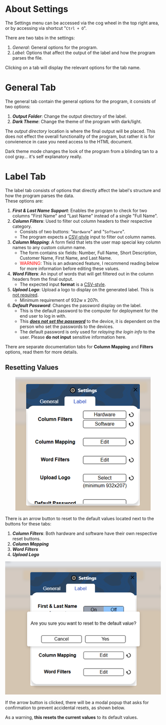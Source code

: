 # About Settings

The Settings menu can be accessed via the cog wheel in the top right area, or by accessing via shortcut "`Ctrl + O`".

There are two tabs in the settings:
1. *General*: General options for the program.
2. *Label*: Options that affect the output of the label and how the program parses the file.

Clicking on a tab will display the relevant options for the tab name.

# General Tab

The general tab contain the general options for the program, it consists of two options:
1. ***Output Folder***: Change the output directory of the label.
2. ***Dark Theme***: Change the theme of the program with dark/light.

The *output directory* location is where the final output will be placed. This does not effect the overall functionality of the program, but rather it is for convienence in case you need access to the HTML document.

Dark theme mode changes the look of the program from a blinding tan to a cool gray... it's self explanatory really.

# Label Tab

The label tab consists of options that directly affect the label's structure and how the program parses the data.
<br/>
These options are:
1. ***First & Last Name Support***: Enables the program to check for two columns "First Name" and "Last Name" instead of a single "Full Name".
2. ***Column Filters***: Used to filter out column headers to their respective category.
    - Consists of two buttons: "`Hardware`" and "`Software`".
    - The program expects a <u>CSV-style</u> input to filter out column names.
3. ***Column Mapping***: A form field that lets the user map special key column names to any custom column name. 
    - The form contains six fields: Number, Full Name, Short Description, Customer Name, First Name, and Last Name.
    -  <font color="red">WARNING</font>: This is an advanced feature, I recommend reading below for more information before editing these values.
4. ***Word Filters***: An input of words that will get filtered out in the column headers from the final output.
    - The expected input **format** is a <u>CSV-style</u>.
5. ***Upload Logo***: Upload a logo to display on the generated label. This is <u>not required</u>.
    - Minimum requirement of 932w x 207h.
6. ***Default Password***: Changes the password display on the label. 
    - This is the default password to the computer for deployment for the end user to log in with. 
    - This <u>***does not set the password***</u> to the device, it is dependent on the person who set the passwords to the devices. 
    - The default password is only used for *relaying the login info* to the user. Please **do not input** sensitive information here.

There are separate documentation tabs for **Column Mapping** and **Filters** options, read them for more details.

## Resetting Values

<p align="center">
    <img src="/docs/settings-images/settings-arrows.png">
</p>

There is an arrow button to reset to the default values located next to the buttons for these tabs:
1. ***Column Filters***: Both hardware and software have their own respective reset buttons.
2. ***Column Mapping***
3. ***Word Filters***
4. ***Upload Logo***

<p align="center">
    <img src="/docs/settings-images/settings-modal.png">
</p>

If the arrow button is clicked, there will be a modal popup that asks for confirmation to prevent accidental resets, as shown below.

As a warning, **this resets the current values** to its default values.